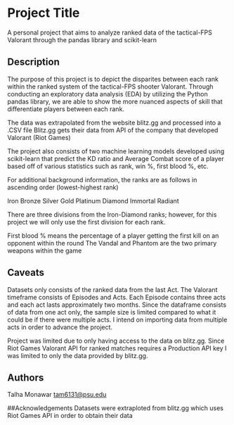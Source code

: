 # Project Title

A personal project that aims to analyze ranked data of the tactical-FPS Valorant through the pandas library and scikit-learn

## Description
The purpose of this project is to depict the disparites between each rank within the ranked system of the tactical-FPS shooter
Valorant. Through conducting an exploratory data analysis (EDA) by utilizing the Python pandas library,
we are able to show the more nuanced aspects of skill that differentiate players between each rank. 

The data was extrapolated from the website blitz.gg and processed into a .CSV file
Blitz.gg gets their data from API of the company that developed Valorant (Riot Games)

The project also consists of two machine learning models developed
using scikit-learn that predict the KD ratio and Average Combat score of a player based 
off of various statistics such as rank, win %, first blood %, etc.

For additional background information, the ranks are as follows in ascending order (lowest-highest rank)

Iron
Bronze
Silver
Gold
Platinum
Diamond
Immortal 
Radiant

There are three divisions from the Iron-Diamond ranks; however, for this project we will only use
the first division for each rank.

First blood % means the percentage of a player getting the first kill on an opponent within the round
The Vandal and Phantom are the two primary weapons within the game

## Caveats 

Datasets only consists of the ranked data from the last Act. The Valorant timeframe consists of Episodes and Acts. Each Episode contains three acts and each act lasts
approximately two months. Since the dataframe consists of data from one act only, the sample size is limited compared to what it could be if there were multiple acts.
I intend on importing data from multiple acts in order to advance the project.

Project was limited due to only having access to the data on blitz.gg. Since Riot Games Valorant API for ranked matches requires a Production API key I was limited
to only the data provided by blitz.gg.


## Authors
Talha Monawar
tam6131@psu.edu

##Acknowledgements
Datasets were extraploted from blitz.gg which uses Riot Games API in order to obtain their data

